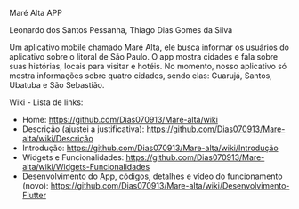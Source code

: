 Maré Alta APP

Leonardo dos Santos Pessanha, Thiago Dias Gomes da Silva

Um aplicativo mobile chamado Maré Alta, ele busca informar os usuários do aplicativo sobre o litoral de São Paulo. O app mostra cidades e fala sobre suas histórias, locais para visitar e hotéis. No momento, nosso aplicativo só mostra informações sobre quatro cidades, sendo elas: Guarujá, Santos, Ubatuba e São Sebastião.

Wiki - Lista de links:

  - Home: https://github.com/Dias070913/Mare-alta/wiki
  - Descrição (ajustei a justificativa): https://github.com/Dias070913/Mare-alta/wiki/Descrição
  - Introdução: https://github.com/Dias070913/Mare-alta/wiki/Introdução
  - Widgets e Funcionalidades: https://github.com/Dias070913/Mare-alta/wiki/Widgets-Funcionalidades
  - Desenvolvimento do App, códigos, detalhes e vídeo do funcionamento (novo): https://github.com/Dias070913/Mare-alta/wiki/Desenvolvimento-Flutter
